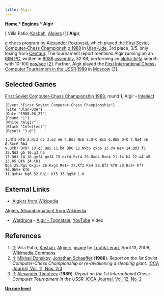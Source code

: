 ```yaml
---
title: Algir
---
```

**[Home](Home "Home") * [Engines](Engines "Engines") * Algir**

\[ Villa Patio, [Kasbah](https://en.wikipedia.org/wiki/Kasbah), [Algiers](https://en.wikipedia.org/wiki/Algiers) <a id="cite-note-1" href="#cite-ref-1">[1]</a>
**Algir**,

a chess program by [Alexander Pokrovski](Alexander_Pokrovski "Alexander Pokrovski"), which played the [First Soviet Computer-Chess Championship 1988](First_Soviet_Computer-Chess_Championship_1988 "First Soviet Computer-Chess Championship 1988") in [Ulan-Ude](https://en.wikipedia.org/wiki/Ulan-Ude), 3rd place, 3/5, only losing from [Centaur](Centaur "Centaur").
The tournament report mentions Algir running on an [IBM PC](IBM_PC "IBM PC"), written in [8086](8086 "8086") [assembly](Assembly "Assembly"), 32 KB, performing an [alpha-beta](Alpha-Beta "Alpha-Beta") search with 10-100 [pos/sec](Nodes_per_Second "Nodes per Second") <a id="cite-note-2" href="#cite-ref-2">[2]</a>.
Further, Algir played the [First International Chess-Computer Tournament in the USSR 1989](First_International_Chess-Computer_Tournament_in_the_USSR_1989 "First International Chess-Computer Tournament in the USSR 1989") in [Moscow](https://en.wikipedia.org/wiki/Moscow) <a id="cite-note-3" href="#cite-ref-3">[3]</a>.

## Selected Games

[First Soviet Computer-Chess Championship 1988](First_Soviet_Computer-Chess_Championship_1988 "First Soviet Computer-Chess Championship 1988"), round 1, Algir - [Intellect](Intellect "Intellect")

```
[Event "First Soviet Computer-Chess Championship"]
[Site "Ulan-Ude"]
[Date "1988.06.27"]
[Round "1"]
[White "Algir"]
[Black "Intellect"]
[Result "1-0"]

1.Nf3 Nf6 2.Nc3 d5 3.e3 e6 4.Bd3 Nc6 5.O-O Bc5 6.Bb5 O-O 7.Na4 a6 8.Bxc6 Bb4
9.Bxb7 Bxb7 10.c3 Ba5 11.b4 Bb6 12.Nxb6 cxb6 13.d4 Ne4 14.Qd3 f5 15.Nd2 g5 16.g3 h5
17.Rd1 f4 18.gxf4 gxf4 19.exf4 Rxf4 20.Nxe4 Rxe4 21.f4 h4 22.a4 a5 23.b5 Qf6 24.Kh1
Qg6 25.Rg1 Qxg1+ 26.Kxg1 Re1+ 27.Kf2 Re4 28.Qf3 Kf8 29.Ba3+ Kf7 30.Qh5+ Kf6
31.Qxh4+ Kg6 32.Rg1+ Kf5 33.Qg5# 1-0

```

## External Links

- [Algiers from Wikipedia](https://en.wikipedia.org/wiki/Algiers)

[Algiers (disambiguation) from Wikipedia](https://en.wikipedia.org/wiki/Algiers_%28disambiguation%29)

- [Wardruna](https://en.wikipedia.org/wiki/Wardruna) - [Algir - Tognatale](https://en.wikipedia.org/wiki/Runaljod_%E2%80%93_Gap_Var_Ginnunga), [YouTube](https://en.wikipedia.org/wiki/YouTube) Video

## References

1. <a id="cite-ref-1" href="#cite-note-1">↑</a> Villa Patio, [Kasbah](https://en.wikipedia.org/wiki/Kasbah), [Algiers](https://en.wikipedia.org/wiki/Algiers), [image](https://commons.wikimedia.org/wiki/File:Casbah_of_Algiers,_villa_patio.jpg) by [Toufik Lerari](https://www.flickr.com/people/24106950@N06), April 13, 2009, [Wikimedia Commons](https://en.wikipedia.org/wiki/Wikimedia_Commons)
1. <a id="cite-ref-2" href="#cite-note-2">↑</a> [Mikhail Donskoy](Mikhail_Donskoy "Mikhail Donskoy"), [Jonathan Schaeffer](Jonathan_Schaeffer "Jonathan Schaeffer") (**1988**). *Report on the 1st Soviet Computer-Chess Championship or re-awakening a sleeping giant*. [ICCA Journal, Vol. 11, Nos. 2/3](ICGA_Journal#11_23 "ICGA Journal")
1. <a id="cite-ref-3" href="#cite-note-3">↑</a> [Alexander Timofeev](Alexander_Timofeev "Alexander Timofeev") (**1989**). *Report on the 1st International Chess-Computer Tournament in the USSR*. [ICCA Journal, Vol. 12, No. 2](ICGA_Journal#12_2 "ICGA Journal")

**[Up one level](Engines "Engines")**

